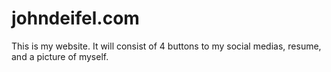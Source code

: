 # johndeifel.com
This is my website. It will consist of 4 buttons to my social medias, resume, and a picture of myself.
